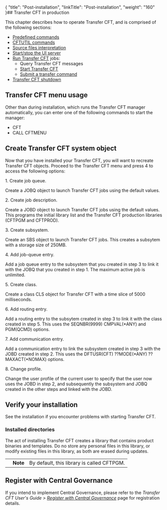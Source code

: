 {
    "title": "Post-installation",
    "linkTitle": "Post-installation",
    "weight": "160"
}## Transfer CFT in production

This chapter describes how to operate Transfer CFT, and is comprised of the following sections:

-   [Predefined commands](operating_cft/predefined_commands)
-   [CFTUTIL commands](operating_cft/submit_cftutil_commands)
-   [Source files interpretation](operating_cft/interpret_source_member)
-   [Start/stop the UI server](start_copilot_server)
-   [Run Transfer CFT](operating_cft/running_transfer_cft) jobs:
    -   Query Transfer CFT messages
    -   [Start Transfer CFT](operating_cft/start_cft)
    -   [Submit a transfer command](submit_transfer_command)
-   [Transfer CFT shutdown](operating_cft/shut_cft)

<span id="Transfer"></span>

## Transfer CFT menu usage

Other than during installation, which runs the Transfer CFT manager automatically, you can enter one of the following commands to start the manager:

-   CFT
-   CALL CFTMENU

## Create Transfer CFT system object

Now that you have installed your <span class="mc-variable header_footer_variables.hf_long_product_name variable">Transfer CFT</span>, you will want to recreate Transfer CFT objects. Proceed to the Transfer CFT menu and press 4 to access the following options:

1\. Create job queue.

Create a JOBQ object to launch Transfer CFT jobs using the default values.

2\. Create job description.

Create a JOBD object to launch Transfer CFT jobs using the default values. This programs the initial library list and the <span class="mc-variable header_footer_variables.hf_long_product_name variable">Transfer CFT</span> production libraries (CFTPGM and CFTPROD).

3\. Create subsystem.

Create an SBS object to launch Transfer CFT jobs. This creates a subsytem with a storage size of 250MB.

4\. Add job-queue entry.

Add a job queue entry to the subsystem that you created in step 3 to link it with the JOBQ that you created in step 1. The maximum active job is unlimited.

5\. Create class.

Create a class CLS object for Transfer CFT with a time slice of 5000 milliseconds.

6\. Add routing entry.

Add a routing entry to the subsytem created in step 3 to link it with the class created in step 5. This uses the SEQNBR(9999) CMPVAL(\*ANY) and PGM(QCMD) options.

7\. Add communication entry.

Add a communication entry to link the subsystem created in step 3 with the JOBD created in step 2. This uses the DFTUSR(CFT) ??MODE(\*ANY) ??MAXACT(\*NOMAX) options.

8\. Change profile.

Change the user profile of the current user to specify that the user now uses the JOBD in step 2, and subsequently the subsystem and JOBQ created in the other steps and linked with the JOBD.

## Verify your installation

See the installation if you encounter problems with starting <span class="mc-variable axway_variables.Component_Long_Name variable">Transfer CFT</span>.

### Installed directories

The act of installing Transfer CFT creates a library that contains product binaries and templates. Do no store any personal files in this library, or modify existing files in this library, as both are erased during updates.

<table>
   <tbody>
      <tr>
         <td>         </td>
         <td><span><strong>Note</strong></span>         </td>
         <td>By default, this library is called CFTPGM.         </td>
      </tr>
   </tbody>
</table>

## Register with <span class="mc-variable Primary.CG or_UM variable">Central Governance</span>

If you intend to implement <span class="mc-variable Primary.CG or_UM variable">Central Governance</span>, please refer to the <span class="mc-variable axway_variables.Component_Long_Name variable" style="font-style: italic;">Transfer CFT</span> *User's Guide &gt; [*Register with* <span class="mc-variable Primary.CG or_UM variable" style="font-style: italic;">Central Governance</span>](https://docs.axway.com/bundle/TransferCFT_36_UsersGuide_allOS_en_HTML5/page/Content/cft_installation/migrate/register_CG.htm)* page for registration details.
